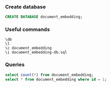 ### Create database
```sql
CREATE DATABASE document_embedding;
```
### Useful commands
```shell
\db
\l
\c document_embedding
\i document_embedding-db.sql
```
### Queries
```sql
select count(*) from document_embedding;
select * from document_embedding where id = 1;
```
